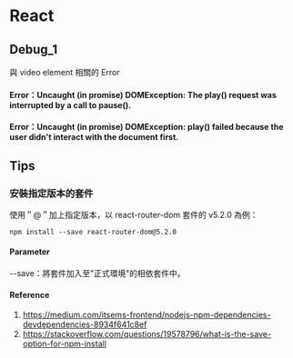 # React
## Debug_1
與 video element 相關的 Error
#### Error：Uncaught (in promise) DOMException: The play() request was interrupted by a call to pause().
#### Error：Uncaught (in promise) DOMException: play() failed because the user didn't interact with the document first.

## Tips
### 安裝指定版本的套件
使用＂@＂加上指定版本，以 react-router-dom 套件的 v5.2.0 為例：
```
npm install --save react-router-dom@5.2.0
```
#### Parameter
--save：將套件加入至"正式環境"的相依套件中。
#### Reference
1. https://medium.com/itsems-frontend/nodejs-npm-dependencies-devdependencies-8934f641c8ef
2. https://stackoverflow.com/questions/19578796/what-is-the-save-option-for-npm-install
